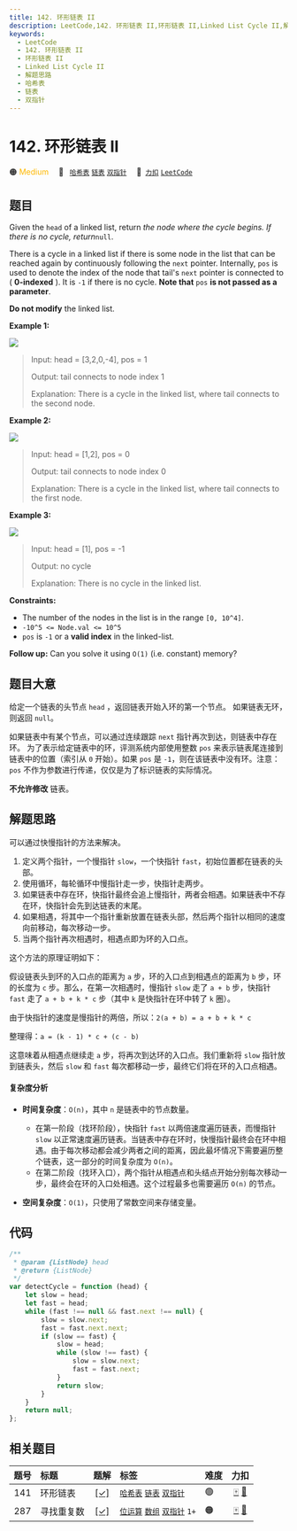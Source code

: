 ```yaml
---
title: 142. 环形链表 II
description: LeetCode,142. 环形链表 II,环形链表 II,Linked List Cycle II,解题思路,哈希表,链表,双指针
keywords:
  - LeetCode
  - 142. 环形链表 II
  - 环形链表 II
  - Linked List Cycle II
  - 解题思路
  - 哈希表
  - 链表
  - 双指针
---
```


# 142. 环形链表 II

🟠 <font color=#ffb800>Medium</font>&emsp; 🔖&ensp; [`哈希表`](/tag/hash-table.md) [`链表`](/tag/linked-list.md) [`双指针`](/tag/two-pointers.md)&emsp; 🔗&ensp;[`力扣`](https://leetcode.cn/problems/linked-list-cycle-ii) [`LeetCode`](https://leetcode.com/problems/linked-list-cycle-ii)

## 题目

Given the `head` of a linked list, return _the node where the cycle begins. If
there is no cycle, return_`null`.

There is a cycle in a linked list if there is some node in the list that can
be reached again by continuously following the `next` pointer. Internally,
`pos` is used to denote the index of the node that tail's `next` pointer is
connected to ( **0-indexed** ). It is `-1` if there is no cycle. **Note that**
`pos` **is not passed as a parameter**.

**Do not modify** the linked list.

**Example 1:**

![](https://assets.leetcode.com/uploads/2018/12/07/circularlinkedlist.png)

> Input: head = [3,2,0,-4], pos = 1
>
> Output: tail connects to node index 1
>
> Explanation: There is a cycle in the linked list, where tail connects to the second node.

**Example 2:**

![](https://assets.leetcode.com/uploads/2018/12/07/circularlinkedlist_test2.png)

> Input: head = [1,2], pos = 0
>
> Output: tail connects to node index 0
>
> Explanation: There is a cycle in the linked list, where tail connects to the first node.

**Example 3:**

![](https://assets.leetcode.com/uploads/2018/12/07/circularlinkedlist_test3.png)

> Input: head = [1], pos = -1
>
> Output: no cycle
>
> Explanation: There is no cycle in the linked list.

**Constraints:**

- The number of the nodes in the list is in the range `[0, 10^4]`.
- `-10^5 <= Node.val <= 10^5`
- `pos` is `-1` or a **valid index** in the linked-list.

**Follow up:** Can you solve it using `O(1)` (i.e. constant) memory?

## 题目大意

给定一个链表的头节点 `head` ，返回链表开始入环的第一个节点。 如果链表无环，则返回 `null`。

如果链表中有某个节点，可以通过连续跟踪 `next` 指针再次到达，则链表中存在环。 为了表示给定链表中的环，评测系统内部使用整数 `pos` 来表示链表尾连接到链表中的位置（索引从 `0` 开始）。如果 `pos` 是 `-1`，则在该链表中没有环。注意：`pos` 不作为参数进行传递，仅仅是为了标识链表的实际情况。

**不允许修改** 链表。

## 解题思路

可以通过快慢指针的方法来解决。

1. 定义两个指针，一个慢指针 `slow`，一个快指针 `fast`，初始位置都在链表的头部。
2. 使用循环，每轮循环中慢指针走一步，快指针走两步。
3. 如果链表中存在环，快指针最终会追上慢指针，两者会相遇。如果链表中不存在环，快指针会先到达链表的末尾。
4. 如果相遇，将其中一个指针重新放置在链表头部，然后两个指针以相同的速度向前移动，每次移动一步。
5. 当两个指针再次相遇时，相遇点即为环的入口点。

这个方法的原理证明如下：

假设链表头到环的入口点的距离为 `a` 步，环的入口点到相遇点的距离为 `b` 步，环的长度为 `c` 步。那么，在第一次相遇时，慢指针 `slow` 走了 `a + b` 步，快指针 `fast` 走了 `a + b + k * c` 步（其中 `k` 是快指针在环中转了 `k` 圈）。

由于快指针的速度是慢指针的两倍，所以：`2(a + b) = a + b + k * c`

整理得：`a = (k - 1) * c + (c - b)`

这意味着从相遇点继续走 `a` 步，将再次到达环的入口点。我们重新将 `slow` 指针放到链表头，然后 `slow` 和 `fast` 每次都移动一步，最终它们将在环的入口点相遇。

#### 复杂度分析

- **时间复杂度**：`O(n)`，其中 `n` 是链表中的节点数量。

  - 在第一阶段（找环阶段），快指针 `fast` 以两倍速度遍历链表，而慢指针 `slow` 以正常速度遍历链表。当链表中存在环时，快慢指针最终会在环中相遇。由于每次移动都会减少两者之间的距离，因此最坏情况下需要遍历整个链表，这一部分的时间复杂度为 `O(n)`。
  - 在第二阶段（找环入口），两个指针从相遇点和头结点开始分别每次移动一步，最终会在环的入口处相遇。这个过程最多也需要遍历 `O(n)` 的节点。

- **空间复杂度**：`O(1)`，只使用了常数空间来存储变量。

## 代码

```javascript
/**
 * @param {ListNode} head
 * @return {ListNode}
 */
var detectCycle = function (head) {
	let slow = head;
	let fast = head;
	while (fast !== null && fast.next !== null) {
		slow = slow.next;
		fast = fast.next.next;
		if (slow == fast) {
			slow = head;
			while (slow !== fast) {
				slow = slow.next;
				fast = fast.next;
			}
			return slow;
		}
	}
	return null;
};
```

## 相关题目

<!-- prettier-ignore -->
| 题号 | 标题 | 题解 | 标签 | 难度 | 力扣 |
| :------: | :------ | :------: | :------ | :------ | :------: |
| 141 | 环形链表 | [[✓]](/problem/0141.md) |  [`哈希表`](/tag/hash-table.md) [`链表`](/tag/linked-list.md) [`双指针`](/tag/two-pointers.md) | 🟢 | [🀄️](https://leetcode.cn/problems/linked-list-cycle) [🔗](https://leetcode.com/problems/linked-list-cycle) |
| 287 | 寻找重复数 | [[✓]](/problem/0287.md) |  [`位运算`](/tag/bit-manipulation.md) [`数组`](/tag/array.md) [`双指针`](/tag/two-pointers.md) `1+` | 🟠 | [🀄️](https://leetcode.cn/problems/find-the-duplicate-number) [🔗](https://leetcode.com/problems/find-the-duplicate-number) |